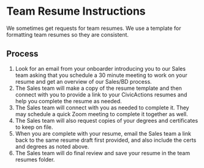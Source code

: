 # Team Resume Instructions

We sometimes get requests for team resumes. We use a template for formatting team resumes so they are consistent.

## Process

1. Look for an email from your onboarder introducing you to our Sales team asking that you schedule a 30 minute meeting to work on your resume and get an overview of our Sales/BD process.
3. The Sales team will make a copy of the resume template and then connect with you to provide a link to your CivicActions resumes and help you complete the resume as needed.
4. The Sales team will connect with you as needed to complete it. They may schedule a quick Zoom meeting to complete it together as well.
5. The Sales team will also request copies of your degrees and certificates to keep on file.
6. When you are complete with your resume, email the Sales team a link back to the same resume draft first provided, and also include the certs and degrees as noted above.
7. The Sales team will do final review and save your resume in the team resumes folder.
